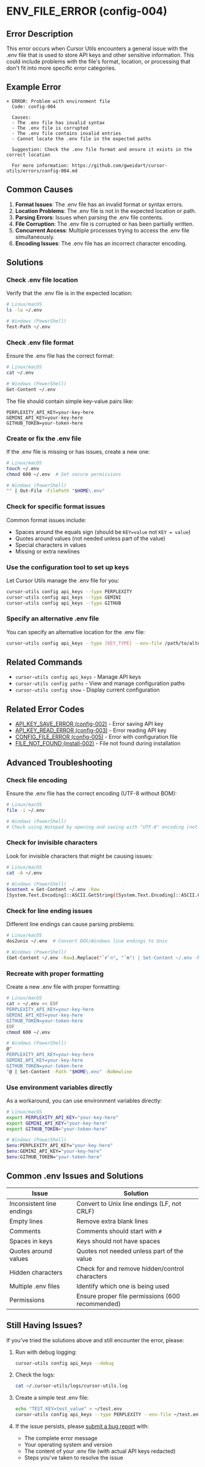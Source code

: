 # ENV_FILE_ERROR (config-004)

## Error Description

This error occurs when Cursor Utils encounters a general issue with the .env file that is used to store API keys and other sensitive information. This could include problems with the file's format, location, or processing that don't fit into more specific error categories.

## Example Error

```
× ERROR: Problem with environment file
  Code: config-004
  
  Causes:
  - The .env file has invalid syntax
  - The .env file is corrupted
  - The .env file contains invalid entries
  - Cannot locate the .env file in the expected paths
  
  Suggestion: Check the .env file format and ensure it exists in the correct location
  
  For more information: https://github.com/gweidart/cursor-utils/errors/config-004.md
```

## Common Causes

1. **Format Issues**: The .env file has an invalid format or syntax errors.
2. **Location Problems**: The .env file is not in the expected location or path.
3. **Parsing Errors**: Issues when parsing the .env file contents.
4. **File Corruption**: The .env file is corrupted or has been partially written.
5. **Concurrent Access**: Multiple processes trying to access the .env file simultaneously.
6. **Encoding Issues**: The .env file has an incorrect character encoding.

## Solutions

### Check .env file location

Verify that the .env file is in the expected location:

```bash
# Linux/macOS
ls -la ~/.env

# Windows (PowerShell)
Test-Path ~/.env
```

### Check .env file format

Ensure the .env file has the correct format:

```bash
# Linux/macOS
cat ~/.env

# Windows (PowerShell)
Get-Content ~/.env
```

The file should contain simple key-value pairs like:
```
PERPLEXITY_API_KEY=your-key-here
GEMINI_API_KEY=your-key-here
GITHUB_TOKEN=your-token-here
```

### Create or fix the .env file

If the .env file is missing or has issues, create a new one:

```bash
# Linux/macOS
touch ~/.env
chmod 600 ~/.env  # Set secure permissions

# Windows (PowerShell)
"" | Out-File -FilePath "$HOME\.env"
```

### Check for specific format issues

Common format issues include:
- Spaces around the equals sign (should be `KEY=value` not `KEY = value`)
- Quotes around values (not needed unless part of the value)
- Special characters in values
- Missing or extra newlines

### Use the configuration tool to set up keys

Let Cursor Utils manage the .env file for you:

```bash
cursor-utils config api_keys --type PERPLEXITY
cursor-utils config api_keys --type GEMINI
cursor-utils config api_keys --type GITHUB
```

### Specify an alternative .env file

You can specify an alternative location for the .env file:

```bash
cursor-utils config api_keys --type [KEY_TYPE] --env-file /path/to/alternative/.env
```

## Related Commands

- `cursor-utils config api_keys` - Manage API keys
- `cursor-utils config paths` - View and manage configuration paths
- `cursor-utils config show` - Display current configuration

## Related Error Codes

- [API_KEY_SAVE_ERROR (config-002)](config-002.md) - Error saving API key
- [API_KEY_READ_ERROR (config-003)](config-003.md) - Error reading API key
- [CONFIG_FILE_ERROR (config-005)](config-005.md) - Error with configuration file
- [FILE_NOT_FOUND (install-002)](install-002.md) - File not found during installation

## Advanced Troubleshooting

### Check file encoding

Ensure the .env file has the correct encoding (UTF-8 without BOM):

```bash
# Linux/macOS
file -i ~/.env

# Windows (PowerShell)
# Check using Notepad by opening and saving with "UTF-8" encoding (not "UTF-8 with BOM")
```

### Check for invisible characters

Look for invisible characters that might be causing issues:

```bash
# Linux/macOS
cat -A ~/.env

# Windows (PowerShell)
$content = Get-Content ~/.env -Raw
[System.Text.Encoding]::ASCII.GetString([System.Text.Encoding]::ASCII.GetBytes($content))
```

### Check for line ending issues

Different line endings can cause parsing problems:

```bash
# Linux/macOS
dos2unix ~/.env  # Convert DOS/Windows line endings to Unix

# Windows (PowerShell)
(Get-Content ~/.env -Raw).Replace("`r`n", "`n") | Set-Content ~/.env -NoNewLine
```

### Recreate with proper formatting

Create a new .env file with proper formatting:

```bash
# Linux/macOS
cat > ~/.env << EOF
PERPLEXITY_API_KEY=your-key-here
GEMINI_API_KEY=your-key-here
GITHUB_TOKEN=your-token-here
EOF
chmod 600 ~/.env

# Windows (PowerShell)
@"
PERPLEXITY_API_KEY=your-key-here
GEMINI_API_KEY=your-key-here
GITHUB_TOKEN=your-token-here
"@ | Set-Content -Path "$HOME\.env" -NoNewline
```

### Use environment variables directly

As a workaround, you can use environment variables directly:

```bash
# Linux/macOS
export PERPLEXITY_API_KEY="your-key-here"
export GEMINI_API_KEY="your-key-here"
export GITHUB_TOKEN="your-token-here"

# Windows (PowerShell)
$env:PERPLEXITY_API_KEY="your-key-here"
$env:GEMINI_API_KEY="your-key-here"
$env:GITHUB_TOKEN="your-token-here"
```

## Common .env Issues and Solutions

| Issue | Solution |
|-------|----------|
| Inconsistent line endings | Convert to Unix line endings (LF, not CRLF) |
| Empty lines | Remove extra blank lines |
| Comments | Comments should start with `#` |
| Spaces in keys | Keys should not have spaces |
| Quotes around values | Quotes not needed unless part of the value |
| Hidden characters | Check for and remove hidden/control characters |
| Multiple .env files | Identify which one is being used |
| Permissions | Ensure proper file permissions (600 recommended) |

## Still Having Issues?

If you've tried the solutions above and still encounter the error, please:

1. Run with debug logging:
   ```bash
   cursor-utils config api_keys --debug
   ```

2. Check the logs:
   ```bash
   cat ~/.cursor-utils/logs/cursor-utils.log
   ```

3. Create a simple test .env file:
   ```bash
   echo "TEST_KEY=test_value" > ~/test.env
   cursor-utils config api_keys --type PERPLEXITY --env-file ~/test.env
   ```

4. If the issue persists, please [submit a bug report](https://github.com/gweidart/cursor-utils/issues) with:
   - The complete error message
   - Your operating system and version
   - The content of your .env file (with actual API keys redacted)
   - Steps you've taken to resolve the issue 